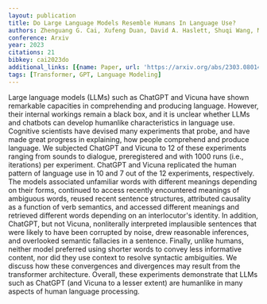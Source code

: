 ```yaml
---
layout: publication
title: Do Large Language Models Resemble Humans In Language Use?
authors: Zhenguang G. Cai, Xufeng Duan, David A. Haslett, Shuqi Wang, Martin J. Pickering
conference: Arxiv
year: 2023
citations: 21
bibkey: cai2023do
additional_links: [{name: Paper, url: 'https://arxiv.org/abs/2303.08014'}]
tags: [Transformer, GPT, Language Modeling]
---
```

Large language models (LLMs) such as ChatGPT and Vicuna have shown remarkable
capacities in comprehending and producing language. However, their internal
workings remain a black box, and it is unclear whether LLMs and chatbots can
develop humanlike characteristics in language use. Cognitive scientists have
devised many experiments that probe, and have made great progress in
explaining, how people comprehend and produce language. We subjected ChatGPT
and Vicuna to 12 of these experiments ranging from sounds to dialogue,
preregistered and with 1000 runs (i.e., iterations) per experiment. ChatGPT and
Vicuna replicated the human pattern of language use in 10 and 7 out of the 12
experiments, respectively. The models associated unfamiliar words with
different meanings depending on their forms, continued to access recently
encountered meanings of ambiguous words, reused recent sentence structures,
attributed causality as a function of verb semantics, and accessed different
meanings and retrieved different words depending on an interlocutor's identity.
In addition, ChatGPT, but not Vicuna, nonliterally interpreted implausible
sentences that were likely to have been corrupted by noise, drew reasonable
inferences, and overlooked semantic fallacies in a sentence. Finally, unlike
humans, neither model preferred using shorter words to convey less informative
content, nor did they use context to resolve syntactic ambiguities. We discuss
how these convergences and divergences may result from the transformer
architecture. Overall, these experiments demonstrate that LLMs such as ChatGPT
(and Vicuna to a lesser extent) are humanlike in many aspects of human language
processing.